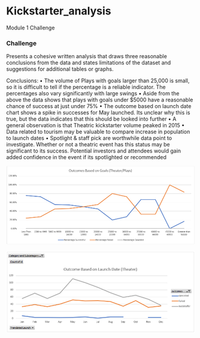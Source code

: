 # Kickstarter_analysis
Module 1 Challenge


### Challenge

Presents a cohesive written analysis that draws three reasonable conclusions from the data and states limitations of the dataset and suggestions for additional tables or graphs.

Conclusions:
•	The volume of Plays with goals larger than 25,000 is small, so it is difficult to tell if the percentage is a reliable indicator. The percentages also vary significantly with large swings
•	Aside from the above the data shows that plays with goals under $5000 have a reasonable chance of success at just under 75%
•	The outcome based on launch date chart shows a spike in successes for May launched. Its unclear why this is true, but the data indicates that this should be looked into further
•	A general observation is that Theatric kickstarter volume peaked in 2015 
•	Data related to tourism may be valuable to compare increase in population to launch dates
•	Spotlight & staff pick are worthwhile data point to investigate. Whether or not a theatric event has this status may be significant to its success. Potential investors and attendees would gain added confidence in the event if its spotlighted or recommended


![](OutcomeBasedonGoals.png)

![](OutcomesBasedonLaunchDate.png)
